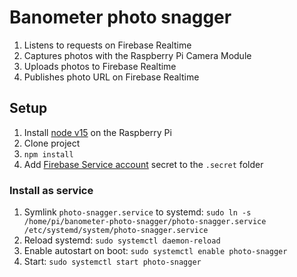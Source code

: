 # Banometer photo snagger

1. Listens to requests on Firebase Realtime
2. Captures photos with the Raspberry Pi Camera Module
3. Uploads photos to Firebase Realtime
4. Publishes photo URL on Firebase Realtime

## Setup

1. Install [node v15](https://garywoodfine.com/how-to-install-node-js-on-raspberry-pi/) on the Raspberry Pi
2. Clone project
3. `npm install`
4. Add [Firebase Service account](https://firebase.google.com/docs/admin/setup) secret to the `.secret` folder 

### Install as service

1. Symlink `photo-snagger.service` to systemd: `sudo ln -s /home/pi/banometer-photo-snagger/photo-snagger.service /etc/systemd/system/photo-snagger.service`
2. Reload systemd: `sudo systemctl daemon-reload`
3. Enable autostart on boot: `sudo systemctl enable photo-snagger`
4. Start: `sudo systemctl start photo-snagger`
